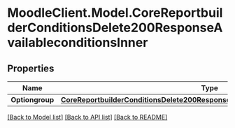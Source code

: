 # MoodleClient.Model.CoreReportbuilderConditionsDelete200ResponseAvailableconditionsInner

## Properties

Name | Type | Description | Notes
------------ | ------------- | ------------- | -------------
**Optiongroup** | [**CoreReportbuilderConditionsDelete200ResponseAvailableconditionsInnerOptiongroup**](CoreReportbuilderConditionsDelete200ResponseAvailableconditionsInnerOptiongroup.md) |  | [optional] 

[[Back to Model list]](../README.md#documentation-for-models) [[Back to API list]](../README.md#documentation-for-api-endpoints) [[Back to README]](../README.md)

